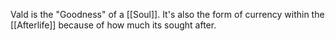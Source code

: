 Vald is the "Goodness" of a [[Soul]]. It's also the form of currency within the [[Afterlife]] because of how much its sought after.